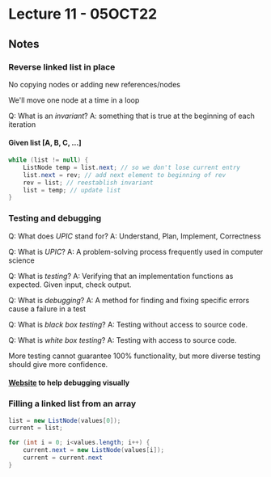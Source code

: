 # Lecture 11 - 05OCT22
## Notes
### Reverse linked list in place
No copying nodes or adding new references/nodes

We'll move one node at a time in a loop

Q: What is an *invariant*?
A: something that is true at the beginning of each iteration

#### Given list \[A, B, C, ...\]
```java
while (list != null) {
	ListNode temp = list.next; // so we don't lose current entry
	list.next = rev; // add next element to beginning of rev
	rev = list; // reestablish invariant
	list = temp; // update list
}
```

### Testing and debugging
Q: What does *UPIC* stand for?
A: Understand, Plan, Implement, Correctness

Q: What is *UPIC*?
A:  A problem-solving process frequently used in computer science

Q: What is *testing*?
A: Verifying that an implementation functions as expected. Given input, check output.

Q: What is *debugging*?
A: A method for finding and fixing specific errors cause a failure in a test

Q: What is *black box testing*?
A: Testing without access to source code.

Q: What is *white box testing*?
A: Testing with access to source code.

More testing cannot guarantee 100% functionality, but more diverse testing should give more confidence.

#### [Website](https://pythontutor.com/java.html) to help debugging visually

### Filling a linked list from an array
```java
list = new ListNode(values[0]);
current = list;

for (int i = 0; i<values.length; i++) {
	current.next = new ListNode(values[i]);
	current = current.next
}
```
